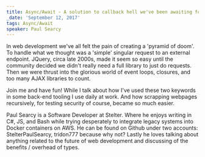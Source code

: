 ```yaml
---
title: Async/Await - A solution to callback hell we've been awaiting for.
_date: 'September 12, 2017'
tags: Async/Await
speaker: Paul Searcy
---
```


In web development we've all felt the pain of creating a 'pyramid of doom'. To
handle what we thought was a 'simple' singular request to an external endpoint.
JQuery, circa late 2000s, made it seem so easy until the community decided we
didn't really need a full library to just do requests. Then we  were thrust
into the glorious world of event loops, closures, and too many AJAX libraries
to count.

Join me and have fun! While I  talk about how I've used these two keywords in
some back-end tooling I use daily at work. And how scrapping webpages
recursively, for testing security of course, became so much easier.

Paul Searcy is a Software Developer at Stelter. Where he enjoys writing in C#,
JS, and Bash while trying desperately to integrate legacy systems into Docker
containers on AWS. He can be found on Github under two accounts:
StelterPaulSearcy, tridon777 because why not? Lastly he loves talking about
anything related to the future of web development and discussing of the
benefits / overhead of types.

